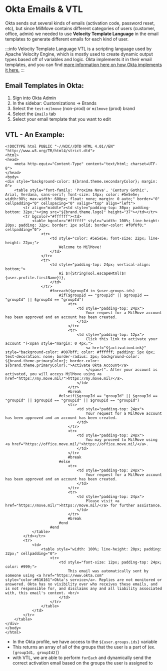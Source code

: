 # Okta Emails & VTL

Okta sends out several kinds of emails (activation code, password reset, etc), but since MilMove contains different categories of users (customer, office, admin) we needed to use <strong>Velocity Template Language</strong> in the email templates to generate different emails for each kind of user.

:::info Velocity Template Language
VTL is a scripting language used by Apache Velocity Engine, which is mostly used to create dynamic output types based off of variables and logic.
Okta implements it in their email templates, and you can find [more information here on how Okta implements it here.](https://help.okta.com/en-us/content/topics/settings/velocity-variables.htm)
:::

## Email Templates in Okta:
1. Sign into Okta Admin
2. In the sidebar: Customizations -> Brands
3. Select the `test-milmove` (non-prod) or `milmove` (prod) brand
4. Select the `Emails` tab
5. Select your email template that you want to edit

## VTL - An Example:
```
<!DOCTYPE html PUBLIC "-//W3C//DTD HTML 4.01//EN" "http://www.w3.org/TR/html4/strict.dtd">
<html>
<head>
    <meta http-equiv="Content-Type" content="text/html; charset=UTF-8">
</head>
<body>
<div style="background-color: ${brand.theme.secondaryColor}; margin: 0">
    <table style="font-family: 'Proxima Nova', 'Century Gothic', Arial, Verdana, sans-serif; font-size: 14px; color: #5e5e5e; width:98%; max-width: 600px; float: none; margin: 0 auto;" border="0" cellpadding="0" cellspacing="0" valign="top" align="left">
        <tr align="middle"><td style="padding-top: 30px; padding-bottom: 32px;"><img src="${brand.theme.logo}" height="37"></td></tr>
        <tr bgcolor="#ffffff"><td>
            <table bgcolor="#ffffff" style="width: 100%; line-height: 20px; padding: 32px; border: 1px solid; border-color: #f0f0f0;" cellpadding="0">
                <tr>
                    <td style="color: #5e5e5e; font-size: 22px; line-height: 22px;">
                        Welcome to MilMove!
                    </td>
                </tr>
                <tr>
                    <td style="padding-top: 24px; vertical-align: bottom;">
                        Hi $!{StringTool.escapeHtml($!{user.profile.firstName})},
                    </td>
                </tr>
                    #foreach($groupId in $user.groups.ids)
                        #if($groupId == "groupId" || $groupId == "groupId" || $groupId == "groupId")
                            <tr>
                                <td style="padding-top: 24px">
                                    Your request for a MilMove account has been approved and an account has been created.
                                </td>
                            </tr>
                            <tr>
                                <td style="padding-top: 12px">
                                    Click this link to activate your account "(<span style="margin: 0 4px;">
                                    <a href="${activationLink}" style="background-color: #007bff; color: #ffffff; padding: 5px 8px; text-decoration: none; border-radius: 3px; background-color: ${brand.theme.primaryColor}; border-color: ${brand.theme.primaryColor};">Activate Okta Account</a>
                                    </span>)". After your account is activated, you will access MilMove using <a href="https://my.move.mil/">https://my.move.mil/</a>.
                                </td>
                            </tr>
                            #break
                        #elseif($groupId == "groupId" || $groupId == "groupId" || $groupId == "groupId" || $groupId == "groupId")
                            <tr>
                                <td style="padding-top: 24px">
                                    Your request for a MilMove account has been approved and an account has been created.
                                </td>
                            </tr>
                            <tr>
                                <td style="padding-top: 24px">
                                    You may proceed to MilMove using <a href="https://office.move.mil/">https://office.move.mil/</a>.
                                </td>
                            </tr>
                            #break
                        #else
                            <tr>
                                <td style="padding-top: 24px">
                                    Your request for a MilMove account has been approved and an account has been created.
                                </td>
                            </tr>
                            <tr>
                                <td style="padding-top: 24px">
                                    Please visit <a href="https://move.mil/">https://move.mil/</a> for further assistance.
                                </td>
                            </tr>
                            #break
                        #end
                    #end
            </table>
        </td></tr>
        <tr>
            <td>
                <table style="width: 100%; line-height: 20px; padding: 32px;" cellpadding="0">
                    <tr>
                        <td style="font-size: 12px; padding-top: 24px; color: #999;">
                            This email was automatically sent by someone using <a href="https://www.okta.com" style="color:#616161">Okta's service</a>. Replies are not monitored or answered. Okta has no visibility over who receives these emails, and is not responsible for, and disclaims any and all liability associated with, this email's content. <br/>
                        </td>
                    </tr>
                </table>
            </td>
        </tr>
    </table>
</div>
</body>
</html>
```
- In the Okta profile, we have access to the `${user.groups.ids}` variable
- This returns an array of all of the groups that the user is a part of (ex. `[groupId1, groupId2]`)
- with VTL, we are able to perform `forEach` and dynamically send the correct activation email based on the groups the user is assigned to
